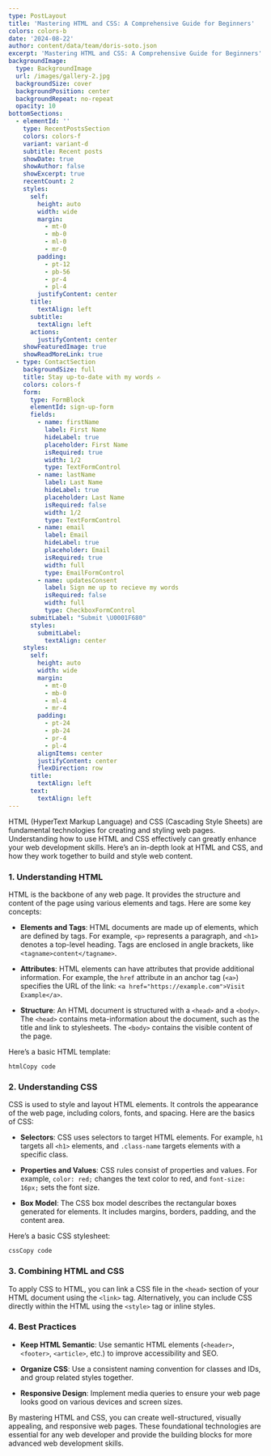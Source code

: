 ```yaml
---
type: PostLayout
title: 'Mastering HTML and CSS: A Comprehensive Guide for Beginners'
colors: colors-b
date: '2024-08-22'
author: content/data/team/doris-soto.json
excerpt: 'Mastering HTML and CSS: A Comprehensive Guide for Beginners'
backgroundImage:
  type: BackgroundImage
  url: /images/gallery-2.jpg
  backgroundSize: cover
  backgroundPosition: center
  backgroundRepeat: no-repeat
  opacity: 10
bottomSections:
  - elementId: ''
    type: RecentPostsSection
    colors: colors-f
    variant: variant-d
    subtitle: Recent posts
    showDate: true
    showAuthor: false
    showExcerpt: true
    recentCount: 2
    styles:
      self:
        height: auto
        width: wide
        margin:
          - mt-0
          - mb-0
          - ml-0
          - mr-0
        padding:
          - pt-12
          - pb-56
          - pr-4
          - pl-4
        justifyContent: center
      title:
        textAlign: left
      subtitle:
        textAlign: left
      actions:
        justifyContent: center
    showFeaturedImage: true
    showReadMoreLink: true
  - type: ContactSection
    backgroundSize: full
    title: Stay up-to-date with my words ✍️
    colors: colors-f
    form:
      type: FormBlock
      elementId: sign-up-form
      fields:
        - name: firstName
          label: First Name
          hideLabel: true
          placeholder: First Name
          isRequired: true
          width: 1/2
          type: TextFormControl
        - name: lastName
          label: Last Name
          hideLabel: true
          placeholder: Last Name
          isRequired: false
          width: 1/2
          type: TextFormControl
        - name: email
          label: Email
          hideLabel: true
          placeholder: Email
          isRequired: true
          width: full
          type: EmailFormControl
        - name: updatesConsent
          label: Sign me up to recieve my words
          isRequired: false
          width: full
          type: CheckboxFormControl
      submitLabel: "Submit \U0001F680"
      styles:
        submitLabel:
          textAlign: center
    styles:
      self:
        height: auto
        width: wide
        margin:
          - mt-0
          - mb-0
          - ml-4
          - mr-4
        padding:
          - pt-24
          - pb-24
          - pr-4
          - pl-4
        alignItems: center
        justifyContent: center
        flexDirection: row
      title:
        textAlign: left
      text:
        textAlign: left
---
```

HTML (HyperText Markup Language) and CSS (Cascading Style Sheets) are fundamental technologies for creating and styling web pages. Understanding how to use HTML and CSS effectively can greatly enhance your web development skills. Here’s an in-depth look at HTML and CSS, and how they work together to build and style web content.

### **1. Understanding HTML**

HTML is the backbone of any web page. It provides the structure and content of the page using various elements and tags. Here are some key concepts:

*   **Elements and Tags**: HTML documents are made up of elements, which are defined by tags. For example, `<p>` represents a paragraph, and `<h1>` denotes a top-level heading. Tags are enclosed in angle brackets, like `<tagname>content</tagname>`.

*   **Attributes**: HTML elements can have attributes that provide additional information. For example, the `href` attribute in an anchor tag (`<a>`) specifies the URL of the link: `<a href="https://example.com">Visit Example</a>`.

*   **Structure**: An HTML document is structured with a `<head>` and a `<body>`. The `<head>` contains meta-information about the document, such as the title and link to stylesheets. The `<body>` contains the visible content of the page.

Here’s a basic HTML template:

```
htmlCopy code
```

### **2. Understanding CSS**

CSS is used to style and layout HTML elements. It controls the appearance of the web page, including colors, fonts, and spacing. Here are the basics of CSS:

*   **Selectors**: CSS uses selectors to target HTML elements. For example, `h1` targets all `<h1>` elements, and `.class-name` targets elements with a specific class.

*   **Properties and Values**: CSS rules consist of properties and values. For example, `color: red;` changes the text color to red, and `font-size: 16px;` sets the font size.

*   **Box Model**: The CSS box model describes the rectangular boxes generated for elements. It includes margins, borders, padding, and the content area.

Here’s a basic CSS stylesheet:

```
cssCopy code
```

### **3. Combining HTML and CSS**

To apply CSS to HTML, you can link a CSS file in the `<head>` section of your HTML document using the `<link>` tag. Alternatively, you can include CSS directly within the HTML using the `<style>` tag or inline styles.

### **4. Best Practices**

*   **Keep HTML Semantic**: Use semantic HTML elements (`<header>`, `<footer>`, `<article>`, etc.) to improve accessibility and SEO.

*   **Organize CSS**: Use a consistent naming convention for classes and IDs, and group related styles together.

*   **Responsive Design**: Implement media queries to ensure your web page looks good on various devices and screen sizes.

By mastering HTML and CSS, you can create well-structured, visually appealing, and responsive web pages. These foundational technologies are essential for any web developer and provide the building blocks for more advanced web development skills.
